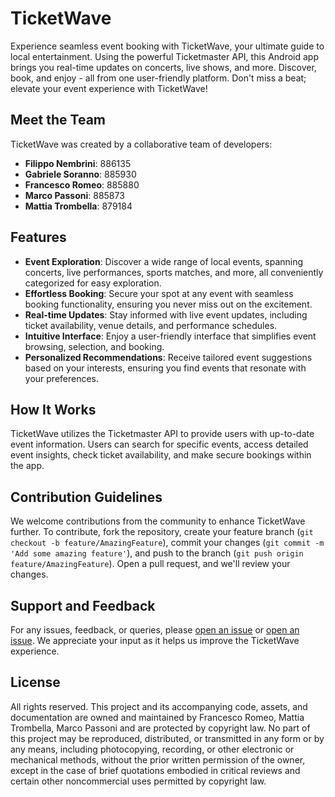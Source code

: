 # TicketWave

Experience seamless event booking with TicketWave, your ultimate guide to local entertainment. Using the powerful Ticketmaster API, this Android app brings you real-time updates on concerts, live shows, and more. Discover, book, and enjoy - all from one user-friendly platform. Don't miss a beat; elevate your event experience with TicketWave!

## Meet the Team

TicketWave was created by a collaborative team of developers:
- **Filippo Nembrini**: 886135
- **Gabriele Soranno**: 885930
- **Francesco Romeo**: 885880
- **Marco Passoni**: 885873
- **Mattia Trombella**: 879184


## Features

- **Event Exploration**: Discover a wide range of local events, spanning concerts, live performances, sports matches, and more, all conveniently categorized for easy exploration.
- **Effortless Booking**: Secure your spot at any event with seamless booking functionality, ensuring you never miss out on the excitement.
- **Real-time Updates**: Stay informed with live event updates, including ticket availability, venue details, and performance schedules.
- **Intuitive Interface**: Enjoy a user-friendly interface that simplifies event browsing, selection, and booking.
- **Personalized Recommendations**: Receive tailored event suggestions based on your interests, ensuring you find events that resonate with your preferences.


## How It Works

TicketWave utilizes the Ticketmaster API to provide users with up-to-date event information. Users can search for specific events, access detailed event insights, check ticket availability, and make secure bookings within the app.

## Contribution Guidelines

We welcome contributions from the community to enhance TicketWave further. To contribute, fork the repository, create your feature branch (`git checkout -b feature/AmazingFeature`), commit your changes (`git commit -m 'Add some amazing feature'`), and push to the branch (`git push origin feature/AmazingFeature`). Open a pull request, and we'll review your changes.

## Support and Feedback

For any issues, feedback, or queries, please [open an issue](mailto:romeo.francesco.2002@gmail.com) or [open an issue](mailto:mattiatrombella02@gmail.com). We appreciate your input as it helps us improve the TicketWave experience.

## License

All rights reserved. This project and its accompanying code, assets, and documentation are owned and maintained by Francesco Romeo, Mattia Trombella, Marco Passoni and are protected by copyright law. No part of this project may be reproduced, distributed, or transmitted in any form or by any means, including photocopying, recording, or other electronic or mechanical methods, without the prior written permission of the owner, except in the case of brief quotations embodied in critical reviews and certain other noncommercial uses permitted by copyright law.

